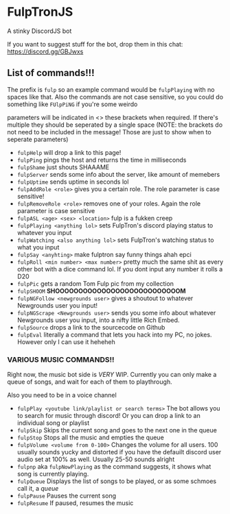# FulpTronJS
A stinky DiscordJS bot

If you want to suggest stuff for the bot, drop them in this chat: https://discord.gg/GBJwxs

## List of commands!!!
The prefix is `fulp` so an example command would be `fulpPlaying` with no spaces like that. Also the commands are not case sensitive, so you could do something like `FUlpPiNG` if you're some weirdo

parameters will be indicated in <> these brackets when required. If there's multiple they should be seperated by a single space (NOTE: the brackets do not need to be included in the message! Those are just to show when to seperate parameters)

- `fulpHelp` will drop a link to this page!
- `fulpPing` pings the host and returns the time in milliseconds
- `fulpShame` just shouts SHAAAME
- `fulpServer` sends some info about the server, like amount of memebers
- `fulpUptime` sends uptime in seconds lol
- `fulpAddRole <role>` gives you a certain role. The role parameter is case sensitive!
- `fulpRemoveRole <role>` removes one of your roles. Again the role parameter is case sensitive
- `fulpASL <age> <sex> <location>` fulp is a fukken creep
- `fulpPlaying <anything lol>` sets FulpTron's discord playing status to whatever you input
- `fulpWatching <also anything lol>` sets FulpTron's watching status to what you input
- `fulpSay <anyhting>` make fulptron say funny things ahah epci
- `fulpRoll <min number> <max number>` pretty much the same shit as every other bot with a dice command lol. If you dont input any number it rolls a D20
- `fulpPic` gets a random Tom Fulp pic from my collection
- `fulpSHOOM` **SHOOOOOOOOOOOOOOOOOOOOOOOOOOOM**
- `fulpNGFollow <newgrounds user>` gives a shoutout to whatever Newgrounds user you input!
- `fulpNGScrape <Newgrounds user>` sends you some info about whatever Newgrounds user you input, into a nifty little Rich Embed.
- `fulpSource` drops a link to the sourcecode on Github
- `fulpEval` literally a command that lets you hack into my PC, no jokes. However only I can use it heheheh

### VARIOUS MUSIC COMMANDS!!
Right now, the music bot side is *VERY* WIP. Currently you can only make a queue of songs, and wait for each of them to playthrough.

Also you need to be in a voice channel

- `fulpPlay <youtube link/playlist or search terms>` The bot allows you to search for music through discord! Or you can drop a link to an individual song or playlist
- `fulpSkip` Skips the current song and goes to the next one in the queue
- `fulpStop` Stops all the music and empties the queue
- `fulpVolume <volume from 0-100>` Changes the volume for all users. 100 usually sounds yucky and distorted if you have the defauilt discord user audio set at 100% as well. Usually 25-50 sounds alright
- `fulpnp` aka `fulpNowPlaying` as the command suggests, it shows what song is currently playing.
- `fulpQueue` Displays the list of songs to be played, or as some schmoes call it, a *queue*
- `fulpPause` Pauses the current song
- `fulpResume` If paused, resumes the music

